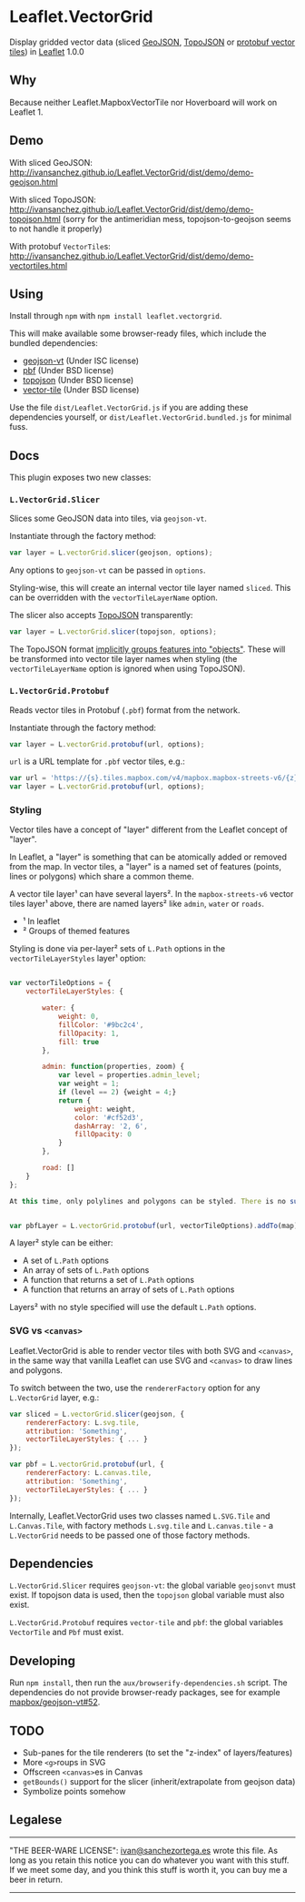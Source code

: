 

# Leaflet.VectorGrid


Display gridded vector data (sliced [GeoJSON](http://geojson.org/), [TopoJSON](https://github.com/mbostock/topojson/wiki) or [protobuf vector tiles](https://github.com/mapbox/vector-tile-spec)) in [Leaflet](http://www.leafletjs.com) 1.0.0



## Why

Because neither Leaflet.MapboxVectorTile nor Hoverboard will work on Leaflet 1.


## Demo

With sliced GeoJSON: http://ivansanchez.github.io/Leaflet.VectorGrid/dist/demo/demo-geojson.html

With sliced TopoJSON: http://ivansanchez.github.io/Leaflet.VectorGrid/dist/demo/demo-topojson.html (sorry for the antimeridian mess, topojson-to-geojson seems to not handle it properly)

With protobuf `VectorTile`s: http://ivansanchez.github.io/Leaflet.VectorGrid/dist/demo/demo-vectortiles.html


## Using

Install through `npm` with `npm install leaflet.vectorgrid`.

This will make available some browser-ready files, which include the bundled dependencies:

* [geojson-vt](https://github.com/mapbox/geojson-vt) (Under ISC license)
* [pbf](https://github.com/mapbox/pbf) (Under BSD license)
* [topojson](https://github.com/mbostock/topojson) (Under BSD license)
* [vector-tile](https://github.com/mapbox/vector-tile-js) (Under BSD license)

Use the file `dist/Leaflet.VectorGrid.js` if you are adding these dependencies yourself, or `dist/Leaflet.VectorGrid.bundled.js` for minimal fuss.

## Docs

This plugin exposes two new classes:

### `L.VectorGrid.Slicer`

Slices some GeoJSON data into tiles, via `geojson-vt`.

Instantiate through the factory method:

```js
var layer = L.vectorGrid.slicer(geojson, options);
```

Any options to `geojson-vt` can be passed in `options`.

Styling-wise, this will create an internal vector tile layer named `sliced`. This can be overridden with the `vectorTileLayerName` option.

The slicer also accepts [TopoJSON](https://github.com/mbostock/topojson) transparently:
```js
var layer = L.vectorGrid.slicer(topojson, options);
```

The TopoJSON format [implicitly groups features into "objects"](https://github.com/mbostock/topojson-specification/blob/master/README.md#215-objects). These will be transformed into vector tile layer names when styling (the `vectorTileLayerName` option is ignored when using TopoJSON).

### `L.VectorGrid.Protobuf`

Reads vector tiles in Protobuf (`.pbf`) format from the network.

Instantiate through the factory method:

```js
var layer = L.vectorGrid.protobuf(url, options);
```

`url` is a URL template for `.pbf` vector tiles, e.g.:

```js
var url = 'https://{s}.tiles.mapbox.com/v4/mapbox.mapbox-streets-v6/{z}/{x}/{y}.vector.pbf';
var layer = L.vectorGrid.protobuf(url, options);
```

### Styling

Vector tiles have a concept of "layer" different from the Leaflet concept of "layer".

In Leaflet, a "layer" is something that can be atomically added or removed from the map. In vector tiles, a "layer" is a named set of features (points, lines or polygons) which share a common theme.

A vector tile layer¹ can have several layers². In the `mapbox-streets-v6` vector tiles layer¹ above, there are named layers² like `admin`, `water` or `roads`.

* ¹ In leaflet
* ² Groups of themed features

Styling is done via per-layer² sets of `L.Path` options in the `vectorTileLayerStyles` layer¹ option:

```js

var vectorTileOptions = {
	vectorTileLayerStyles: {

		water: {
			weight: 0,
			fillColor: '#9bc2c4',
			fillOpacity: 1,
			fill: true
		},

		admin: function(properties, zoom) {
			var level = properties.admin_level;
			var weight = 1;
			if (level == 2) {weight = 4;}
			return {
				weight: weight,
				color: '#cf52d3',
				dashArray: '2, 6',
				fillOpacity: 0
			}
		},

		road: []
	}
};

At this time, only polylines and polygons can be styled. There is no support (yet) for symbolizing points.


var pbfLayer = L.vectorGrid.protobuf(url, vectorTileOptions).addTo(map);
```

A layer² style can be either:
* A set of `L.Path` options
* An array of sets of `L.Path` options
* A function that returns a set of `L.Path` options
* A function that returns an array of sets of `L.Path` options

Layers² with no style specified will use the default `L.Path` options.


### SVG vs `<canvas>`

Leaflet.VectorGrid is able to render vector tiles with both SVG and `<canvas>`, in the same way that vanilla Leaflet can use SVG and `<canvas>` to draw lines and polygons.

To switch between the two, use the `rendererFactory` option for any `L.VectorGrid` layer, e.g.:

```js
var sliced = L.vectorGrid.slicer(geojson, {
	rendererFactory: L.svg.tile,
	attribution: 'Something',
	vectorTileLayerStyles: { ... }
});

var pbf = L.vectorGrid.protobuf(url, {
	rendererFactory: L.canvas.tile,
	attribution: 'Something',
	vectorTileLayerStyles: { ... }
});
```

Internally, Leaflet.VectorGrid uses two classes named `L.SVG.Tile` and `L.Canvas.Tile`, with factory methods `L.svg.tile` and `L.canvas.tile` - a `L.VectorGrid` needs to be passed one of those factory methods.


## Dependencies

`L.VectorGrid.Slicer` requires `geojson-vt`: the global variable `geojsonvt` must exist. If topojson data is used, then the `topojson` global variable must also exist.

`L.VectorGrid.Protobuf` requires `vector-tile` and `pbf`: the global variables `VectorTile` and `Pbf` must exist.

## Developing

Run `npm install`, then run the `aux/browserify-dependencies.sh` script. The dependencies do not provide browser-ready packages, see for example [mapbox/geojson-vt#52](https://github.com/mapbox/geojson-vt/pull/52).

## TODO

* Sub-panes for the tile renderers (to set the "z-index" of layers/features)
 * More `<g>`roups in SVG
 * Offscreen `<canvas>`es in Canvas
* `getBounds()` support for the slicer (inherit/extrapolate from geojson data)
* Symbolize points somehow

## Legalese

----------------------------------------------------------------------------

"THE BEER-WARE LICENSE":
<ivan@sanchezortega.es> wrote this file. As long as you retain this notice you
can do whatever you want with this stuff. If we meet some day, and you think
this stuff is worth it, you can buy me a beer in return.

----------------------------------------------------------------------------

